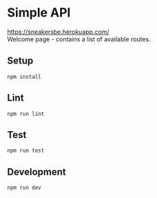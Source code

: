 # Simple API
https://sneakersbe.herokuapp.com/<br/>
Welcome page - contains a list of available routes.

## Setup

```
npm install
```

## Lint

```
npm run lint
```

## Test

```
npm run test
```

## Development

```
npm run dev
```
